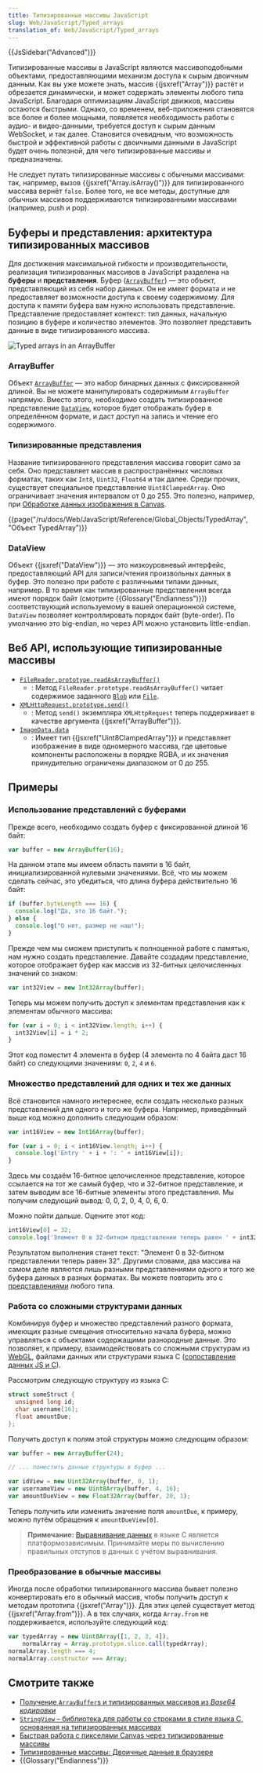 ```yaml
---
title: Типизированные массивы JavaScript
slug: Web/JavaScript/Typed_arrays
translation_of: Web/JavaScript/Typed_arrays
---
```


{{JsSidebar("Advanced")}}

Типизированные массивы в JavaScript являются массивоподобными объектами, предоставляющими механизм доступа к сырым двоичным данным. Как вы уже можете знать, массив {{jsxref("Array")}} растёт и обрезается динамически, и может содержать элементы любого типа JavaScript. Благодаря оптимизациям JavaScript движков, массивы остаются быстрыми. Однако, со временем, веб-приложения становятся все более и более мощными, появляется необходимость работы с аудио- и видео-данными, требуется доступ к сырым данным WebSocket, и так далее. Становится очевидным, что возможность быстрой и эффективной работы с двоичными данными в JavaScript будет очень полезной, для чего типизированные массивы и предназначены.

Не следует путать типизированные массивы с обычными массивами: так, например, вызов {{jsxref("Array.isArray()")}} для типизированного массива вернёт `false`. Более того, не все методы, доступные для обычных массивов поддерживаются типизированными массивами (например, push и pop).

## Буферы и представления: архитектура типизированных массивов

Для достижения максимальной гибкости и производительности, реализация типизированных массивов в JavaScript разделена на **буферы** и **представления**. Буфер ([`ArrayBuffer`](/ru/docs/Web/JavaScript/Reference/Global_Objects/ArrayBuffer)) –– это объект, представляющий из себя набор данных. Он не имеет формата и не предоставляет возможности доступа к своему содержимому. Для доступа к памяти буфера вам нужно использовать представление. Представление предоставляет контекст: тип данных, начальную позицию в буфере и количество элементов. Это позволяет представить данные в виде типизированного массива.

![Typed arrays in an ArrayBuffer](typed_arrays.png)

### ArrayBuffer

Объект [`ArrayBuffer`](/ru/docs/Web/JavaScript/Reference/Global_Objects/ArrayBuffer) –– это набор бинарных данных с фиксированной длиной. Вы не можете манипулировать содержимым `ArrayBuffer` напрямую. Вместо этого, необходимо создать типизированное представление [`DataView`](/ru/docs/Web/JavaScript/Reference/Global_Objects/DataView), которое будет отображать буфер в определённом формате, и даст доступ на запись и чтение его содержимого.

### Типизированные представления

Название типизированного представления массива говорит само за себя. Оно представляет массив в распространённых числовых форматах, таких как `Int8`, `Uint32`, `Float64` и так далее. Среди прочих, существует специальное представление `Uint8ClampedArray`. Оно ограничивает значения интервалом от 0 до 255. Это полезно, например, при [Обработке данных изображения в Canvas](/ru/docs/Web/API/ImageData).

{{page("/ru/docs/Web/JavaScript/Reference/Global_Objects/TypedArray", "Объект TypedArray")}}

### DataView

Объект {{jsxref("DataView")}} –– это низкоуровневый интерфейс, предоставляющий API для записи/чтения произвольных данных в буфер. Это полезно при работе с различными типами данных, например. В то время как типизированные представления всегда имеют порядок байт (смотрите {{Glossary("Endianness")}}) соответствующий используемому в вашей операционной системе, `DataView` позволяет контроллировать порядок байт (byte-order). По умолчанию это big-endian, но через API можно установить little-endian.

## Веб API, использующие типизированные массивы

- [`FileReader.prototype.readAsArrayBuffer()`](</ru/docs/Web/API/FileReader#readAsArrayBuffer()>)
  - : Метод `FileReader.prototype.readAsArrayBuffer()` читает содержимое заданного [`Blob`](/ru/docs/Web/API/Blob) или [`File`](/ru/docs/Web/API/File).
- [`XMLHttpRequest.prototype.send()`](</ru/docs/Web/API/XMLHttpRequest#send()>)
  - : Метод `send()` экземпляра `XMLHttpRequest` теперь поддерживает в качестве аргумента {{jsxref("ArrayBuffer")}}.
- [`ImageData.data`](/ru/docs/Web/API/ImageData)
  - : Имеет тип {{jsxref("Uint8ClampedArray")}} и представляет изображение в виде одномерного массива, где цветовые компоненты расположены в порядке RGBA, и их значения принудительно ограничены диапазоном от 0 до 255.

## Примеры

### Использование представлений с буферами

Прежде всего, необходимо создать буфер с фиксированной длиной 16 байт:

```js
var buffer = new ArrayBuffer(16);
```

На данном этапе мы имеем область памяти в 16 байт, инициализированной нулевыми значениями. Всё, что мы можем сделать сейчас, это убедиться, что длина буфера действительно 16 байт:

```js
if (buffer.byteLength === 16) {
  console.log("Да, это 16 байт.");
} else {
  console.log("О нет, размер не наш!");
}
```

Прежде чем мы сможем приступить к полноценной работе с памятью, нам нужно создать представление. Давайте создадим представление, которое отображает буфер как массив из 32-битных целочисленных значений со знаком:

```js
var int32View = new Int32Array(buffer);
```

Теперь мы можем получить доступ к элементам представления как к элементам обычного массива:

```js
for (var i = 0; i < int32View.length; i++) {
  int32View[i] = i * 2;
}
```

Этот код поместит 4 элемента в буфер (4 элемента по 4 байта даст 16 байт) со следующими значениям: `0`, `2`, `4` и `6`.

### Множество представлений для одних и тех же данных

Всё становится намного интереснее, если создать несколько разных представлений для одного и того же буфера. Например, приведённый выше код можно дополнить следующим образом:

```js
var int16View = new Int16Array(buffer);

for (var i = 0; i < int16View.length; i++) {
  console.log('Entry ' + i + ': ' + int16View[i]);
}
```

Здесь мы создаём 16-битное целочисленное представление, которое ссылается на тот же самый буфер, что и 32-битное представление, и затем выводим все 16-битные элементы этого представления. Мы получим следующий вывод: 0, 0, 2, 0, 4, 0, 6, 0.

Можно пойти дальше. Оцените этот код:

```js
int16View[0] = 32;
console.log('Элемент 0 в 32-битном представлении теперь равен ' + int32View[0]);
```

Результатом выполнения станет текст: "Элемент 0 в 32-битном представлении теперь равен 32". Другими словами, два массива на самом деле являются лишь разными представлениями одного и того же буфера данных в разных форматах. Вы можете повторить это с [представлениями](/ru/docs/Web/JavaScript/Reference/Global_Objects/TypedArray#TypedArray_objects) любого типа.

### Работа со сложными структурами данных

Комбинируя буфер и множество представлений разного формата, имеющих разные смещения относительно начала буфера, можно управляться с объектами содержащими разнородные данные. Это позволяет, к примеру, взаимодействовать со сложными структурам из [WebGL](/ru/docs/Web/WebGL), файлами данных или структурами языка C ([сопоставление данных JS и C](/ru/docs/Mozilla/js-ctypes)).

Рассмотрим следующую структуру из языка C:

```cpp
struct someStruct {
  unsigned long id;
  char username[16];
  float amountDue;
};
```

Получить доступ к полям этой структуры можно следующим образом:

```js
var buffer = new ArrayBuffer(24);

// ... поместить данные структуры в буфер ...

var idView = new Uint32Array(buffer, 0, 1);
var usernameView = new Uint8Array(buffer, 4, 16);
var amountDueView = new Float32Array(buffer, 20, 1);
```

Теперь получить или изменить значение поля `amountDue`, к примеру, можно путём обращения к `amountDueView[0]`.

> **Примечание:** [Выравнивание данных](https://ru.wikipedia.org/wiki/%D0%92%D1%8B%D1%80%D0%B0%D0%B2%D0%BD%D0%B8%D0%B2%D0%B0%D0%BD%D0%B8%D0%B5_%D0%B4%D0%B0%D0%BD%D0%BD%D1%8B%D1%85) в языке C является платформозависимым. Принимайте меры по вычислению правильных отступов в данных с учётом выравнивания.

### Преобразование в обычные массивы

Иногда после обработки типизированного массива бывает полезно конвертировать его в обычный массив, чтобы получить доступ к методам прототипа {{jsxref("Array")}}. Для этих целей существует метод {{jsxref("Array.from")}}. А в тех случаях, когда `Array.from` не поддерживается, используйте следующий код:

```js
var typedArray = new Uint8Array([1, 2, 3, 4]),
    normalArray = Array.prototype.slice.call(typedArray);
normalArray.length === 4;
normalArray.constructor === Array;
```

## Смотрите также

- [Получение `ArrayBuffer`s и типизированных массивов из _Base64 кодировки_](/ru/docs/Web/JavaScript/Base64_encoding_and_decoding#Appendix.3A_Decode_a_Base64_string_to_Uint8Array_or_ArrayBuffer)
- [`StringView` – библиотека для работы со строками в стиле языка С, основанная на типизированных массивах](/ru/docs/Code_snippets/StringView)
- [Быстрая работа с пикселями Canvas через типизированные массивы](https://hacks.mozilla.org/2011/12/faster-canvas-pixel-manipulation-with-typed-arrays)
- [Типизированные массивы: Двоичные данные в браузере](http://www.html5rocks.com/en/tutorials/webgl/typed_arrays)
- {{Glossary("Endianness")}}
